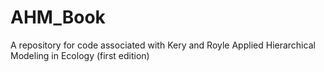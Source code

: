 # AHM_Book
A repository for code associated with Kery and Royle Applied Hierarchical Modeling in Ecology (first edition)
